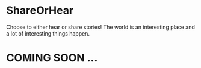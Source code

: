 # ShareOrHear
Choose to either hear or share stories! The world is an interesting place and a lot of interesting things happen. 

# COMING SOON ... 
